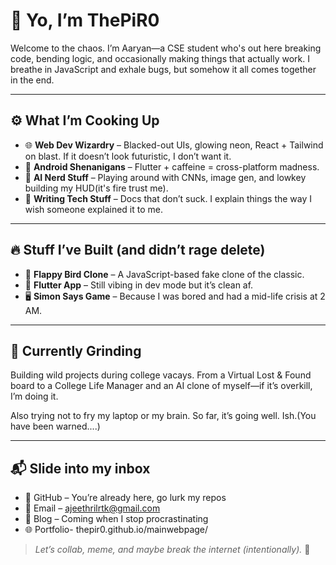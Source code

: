 # 👾 Yo, I’m ThePiR0

Welcome to the chaos. I’m Aaryan—a CSE student who's out here breaking code, bending logic, and occasionally making things that actually work. I breathe in JavaScript and exhale bugs, but somehow it all comes together in the end.

---

## ⚙️ What I’m Cooking Up
- 🌐 **Web Dev Wizardry** – Blacked-out UIs, glowing neon, React + Tailwind on blast. If it doesn’t look futuristic, I don’t want it.
- 📱 **Android Shenanigans** – Flutter + caffeine = cross-platform madness.
- 🤖 **AI Nerd Stuff** – Playing around with CNNs, image gen, and lowkey building my HUD(it's fire trust me).
- 🧠 **Writing Tech Stuff** – Docs that don’t suck. I explain things the way I wish someone explained it to me.

---

## 🔥 Stuff I’ve Built (and didn’t rage delete)
- 🌌 **Flappy Bird Clone** – A JavaScript-based fake clone of the classic.
- 📱 **Flutter App** – Still vibing in dev mode but it’s clean af.
- 🖥 **Simon Says Game** – Because I was bored and had a mid-life crisis at 2 AM.

---

## 🧪 Currently Grinding
Building wild projects during college vacays. From a Virtual Lost & Found board to a College Life Manager and an AI clone of myself—if it’s overkill, I’m doing it.

Also trying not to fry my laptop or my brain. So far, it’s going well. Ish.(You have been warned....)

---

## 📬 Slide into my inbox
- 🧠 GitHub – You’re already here, go lurk my repos  
- 💌 Email – ajeethrilrtk@gmail.com  
- 📝 Blog – Coming when I stop procrastinating
- 🌐 Portfolio- thepir0.github.io/mainwebpage/
  
> *Let’s collab, meme, and maybe break the internet (intentionally).* 🚀
